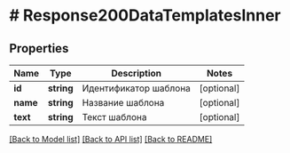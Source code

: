 # # Response200DataTemplatesInner

## Properties

Name | Type | Description | Notes
------------ | ------------- | ------------- | -------------
**id** | **string** | Идентификатор шаблона | [optional]
**name** | **string** | Название шаблона | [optional]
**text** | **string** | Текст шаблона | [optional]

[[Back to Model list]](../../README.md#models) [[Back to API list]](../../README.md#endpoints) [[Back to README]](../../README.md)
